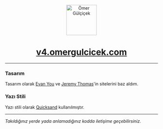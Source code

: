 <p align="center">
<img src="https://omergulcicek.com/img/omergulcicek-v4.png" alt="Ömer Gülçiçek" height="100">
</p>

<a href="https://v4.omergulcicek.com/" target="_blank"><h1 align="center">v4.omergulcicek.com</h1></a>

---

### Tasarım

Tasarım olarak <a href="https://evanyou.me/">Evan You</a> ve <a href="https://jgthms.com/">Jeremy Thomas</a>'in sitelerini baz aldım.

### Yazı Stili

Yazı stili olarak <a href="https://fonts.google.com/specimen/Quicksand">Quicksand</a> kullanılmıştır.

---

<i>Takıldığınız yerde yada anlamadığınız kodda iletişime geçebilirsiniz.</i>
